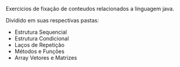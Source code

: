 Exercicios de fixação de conteudos relacionados a linguagem java.

Dividido em suas respectivas pastas:

- Estrutura Sequencial
- Estrutura Condicional
- Laços de Repetição
- Métodos e Funções
- Array Vetores e Matrizes

